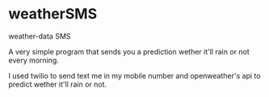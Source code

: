 # weatherSMS
weather-data SMS



A very simple program that sends you a prediction wether it'll rain or not every morning.

I used twilio to send text me in my mobile number and openweather's api to predict wether it'll rain or not.
